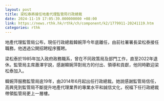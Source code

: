 ```yaml
---
layout: post
title: 梁松泰將接任地產代理監管局行政總裁
date: 2024-11-19 17:05:39.000000000 +08:00
link: https://news.rthk.hk/rthk/ch/component/k2/1779911-20241119.htm
categories: rthk
---
```


地產代理監管局公布，現任行政總裁韓婉萍今年底離任，由前社署署長梁松泰接任職務，他透過公開招聘程序獲聘。

梁松泰於1985年加入政府政務職系，曾在不同政策局及部門工作，直至2022年退休。監管局主席蕭澤宇說，感謝韓婉萍對局方的付出、領導和貢獻，他同時歡迎梁松泰加入。

韓婉萍服務監管局逾19年，由2014年6月起出任行政總裁。她說感謝監管局信任，高興見到監管局不斷提升地產代理業界的專業水平和誠信文化，祝福下任行政總裁帶領監管局更上一層樓。
